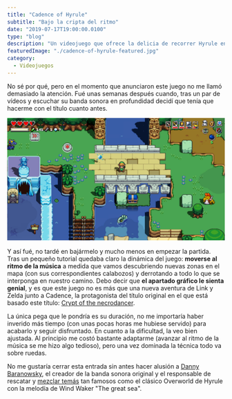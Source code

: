 ```yaml
---
title: "Cadence of Hyrule"
subtitle: "Bajo la cripta del ritmo"
date: "2019-07-17T19:00:00.0100"
type: "blog"
description: "Un videojuego que ofrece la delicia de recorrer Hyrule en su estilo más clásico bajo una banda sonora de espanto"
featuredImage: "./cadence-of-hyrule-featured.jpg"
category:
  - Videojuegos
---
```


No sé por qué, pero en el momento que anunciaron este juego no me llamó demasiado la atención. Fué unas semanas después cuando, tras un par de vídeos y escuchar su banda sonora en profundidad decidí que tenía que hacerme con el título cuanto antes.

![Imagen del videojuego](./cadence-of-hyrule-1.jpg)

Y así fué, no tardé en bajármelo y mucho menos en empezar la partida. Tras un pequeño tutorial quedaba claro la dinámica del juego: **moverse al ritmo de la música** a medida que vamos descubriendo nuevas zonas en el mapa (con sus correspondientes calabozos) y derrotando a todo lo que se interponga en nuestro camino. Debo decir que **el apartado gráfico le sienta genial**, y es que este juego no es más que una nueva aventura de Link y Zelda junto a Cadence, la protagonista del título original en el que está basado este título: [Crypt of the necrodancer](https://braceyourselfgames.com/crypt-of-the-necrodancer "Ver página oficial del juego").

La única pega que le pondría es su duración, no me importaría haber inverido más tiempo (con unas pocas horas me hubiese servido) para acabarlo y seguir disfruntado. En cuanto a la dificultad, la veo bien ajustada. Al principio me costó bastante adaptarme (avanzar al ritmo de la música se me hizo algo tedioso), pero una vez dominada la técnica todo va sobre ruedas.

No me gustaría cerrar esta entrada sin antes hacer alusión a [Danny Baranowsky](https://dbsoundworks.bandcamp.com/ "Bandcamp de Baranowsky"), el creador de la banda sonora original y el responsable de rescatar y [mezclar temás](https://www.youtube.com/watch?v=dWZFtDjv6Ao "Enlace a Youtube") tan famosos como el clásico Overworld de Hyrule con la melodía de Wind Waker "The great sea".
